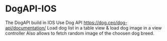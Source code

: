 # DogAPI-IOS
The DogAPI build in IOS
Use Dog API
https://dog.ceo/dog-api/documentation/
Load dog list in a table view & load dog image in a view controller
Also allows to fetch random image of the choosen dog breed.

